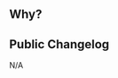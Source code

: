 <!-- Description: Briefly describe the new feature you're introducing ⬇️ -->


## Why?
<!-- Explain the motivation behind this feature and its expected benefits ⬇️ -->



## Public Changelog
<!-- Write a changelog message between comment tags if this should be included in the public product changelog. -->

<!-- changelog ⬇️-->
N/A
<!-- /changelog ⬆️ -->

<!-- TEMPLATE TYPE DON'T REMOVE: python-sdk-template-feature -->
